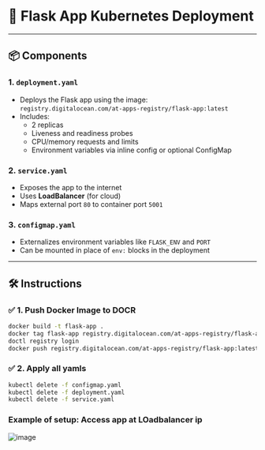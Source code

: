# 🚀 Flask App Kubernetes Deployment

---

## 📦 Components

### 1. `deployment.yaml`

- Deploys the Flask app using the image:  
  `registry.digitalocean.com/at-apps-registry/flask-app:latest`
- Includes:
  - 2 replicas
  - Liveness and readiness probes
  - CPU/memory requests and limits
  - Environment variables via inline config or optional ConfigMap

### 2. `service.yaml`

- Exposes the app to the internet
- Uses **LoadBalancer** (for cloud) 
- Maps external port `80` to container port `5001`


### 3. `configmap.yaml` 

- Externalizes environment variables like `FLASK_ENV` and `PORT`
- Can be mounted in place of `env:` blocks in the deployment

---

## 🛠️  Instructions

### ✅ 1. Push Docker Image to DOCR

```bash
docker build -t flask-app .
docker tag flask-app registry.digitalocean.com/at-apps-registry/flask-app:latest
doctl registry login
docker push registry.digitalocean.com/at-apps-registry/flask-app:latest
```


### ✅ 2. Apply all yamls

```bash
kubectl delete -f configmap.yaml
kubectl delete -f deployment.yaml
kubectl delete -f service.yaml
```

 ### Example of setup: Access app at LOadbalancer ip

![image](https://github.com/user-attachments/assets/c3e8e7dd-6c41-48af-b9e4-76642250c07a)
